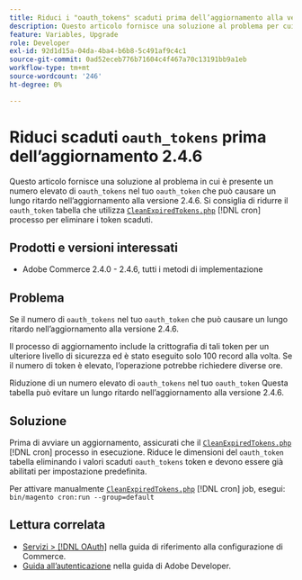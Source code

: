 ```yaml
---
title: Riduci i "oauth_tokens" scaduti prima dell’aggiornamento alla versione 2.4.6
description: Questo articolo fornisce una soluzione al problema per cui visualizzi un numero elevato di "oauth_tokens" nella tabella "oauth_token", che può causare un lungo ritardo nell’aggiornamento alla versione 2.4.6. Si consiglia di ridurre la tabella "oauth_token" utilizzando CleanExpiredTokens.php.
feature: Variables, Upgrade
role: Developer
exl-id: 92d1d15a-04da-4ba4-b6b8-5c491af9c4c1
source-git-commit: 0ad52eceb776b71604c4f467a70c13191bb9a1eb
workflow-type: tm+mt
source-wordcount: '246'
ht-degree: 0%

---
```


# Riduci scaduti `oauth_tokens` prima dell’aggiornamento 2.4.6

Questo articolo fornisce una soluzione al problema in cui è presente un numero elevato di `oauth_tokens` nel tuo `oauth_token` che può causare un lungo ritardo nell’aggiornamento alla versione 2.4.6. Si consiglia di ridurre il `oauth_token` tabella che utilizza [`CleanExpiredTokens.php`](https://github.com/magento/magento2/blob/2.4.5-p2/app/code/Magento/Integration/Cron/CleanExpiredTokens.php) [!DNL cron] processo per eliminare i token scaduti.

## Prodotti e versioni interessati

* Adobe Commerce 2.4.0 - 2.4.6, tutti i metodi di implementazione

## Problema

Se il numero di `oauth_tokens` nel tuo `oauth_token` che può causare un lungo ritardo nell’aggiornamento alla versione 2.4.6.

Il processo di aggiornamento include la crittografia di tali token per un ulteriore livello di sicurezza ed è stato eseguito solo 100 record alla volta. Se il numero di token è elevato, l’operazione potrebbe richiedere diverse ore.

Riduzione di un numero elevato di `oauth_tokens` nel tuo `oauth_token` Questa tabella può evitare un lungo ritardo nell’aggiornamento alla versione 2.4.6.

## Soluzione

Prima di avviare un aggiornamento, assicurati che il [`CleanExpiredTokens.php`](https://github.com/magento/magento2/blob/2.4.5-p2/app/code/Magento/Integration/Cron/CleanExpiredTokens.php) [!DNL cron] processo in esecuzione. Riduce le dimensioni del `oauth_token` tabella eliminando i valori scaduti `oauth_tokens` token e devono essere già abilitati per impostazione predefinita.

Per attivare manualmente [`CleanExpiredTokens.php`](https://github.com/magento/magento2/blob/2.4.5-p2/app/code/Magento/Integration/Cron/CleanExpiredTokens.php) [!DNL cron] job, esegui:
```bin/magento cron:run --group=default```

## Lettura correlata

* [Servizi > [!DNL OAuth]](https://experienceleague.adobe.com/docs/commerce-admin/config/services/oauth.html) nella guida di riferimento alla configurazione di Commerce.
* [Guida all’autenticazione](https://developer.adobe.com/developer-console/docs/guides/authentication/) nella guida di Adobe Developer.
